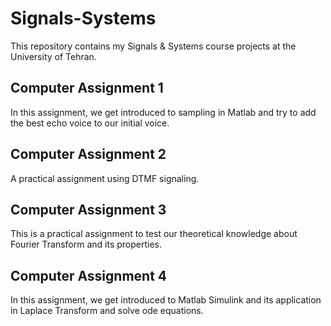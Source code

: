 # Signals-Systems

This repository contains my Signals & Systems course projects at the University of Tehran.

## Computer Assignment 1

In this assignment, we get introduced to sampling in Matlab and try to add the best echo voice to our initial voice.

## Computer Assignment 2

A practical assignment using DTMF signaling.

## Computer Assignment 3

This is a practical assignment to test our theoretical knowledge about Fourier Transform and its properties.

## Computer Assignment 4

In this assignment, we get introduced to Matlab Simulink and its application in Laplace Transform and solve ode equations.
